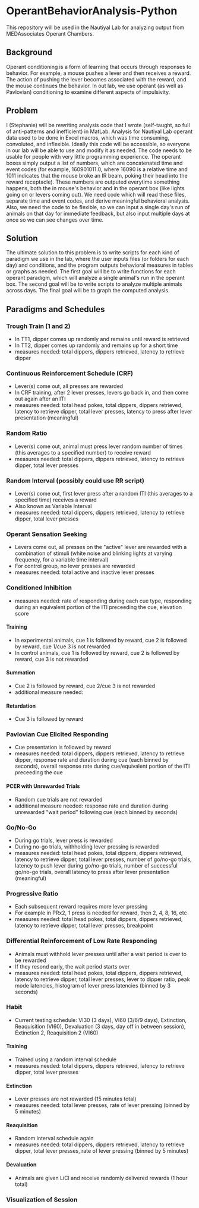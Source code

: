 # OperantBehaviorAnalysis-Python
This repository will be used in the Nautiyal Lab for analyzing output from MEDAssociates Operant Chambers. 

## Background
Operant conditioning is a form of learning that occurs through responses to behavior. For example, a mouse pushes a lever and then receives a reward. The action of pushing the lever becomes associated with the reward, and the mouse continues the behavior. In out lab, we use operant (as well as Pavlovian) conditioning to examine different aspects of impulsivity.

## Problem
I (Stephanie) will be rewriting analysis code that I wrote (self-taught, so full of anti-patterns and inefficient) in MatLab. Analysis for Nautiyal Lab operant data used to be done in Excel macros, which was time consuming, convoluted, and inflexible. Ideally this code will be accessible, so everyone in our lab will be able to use and modify it as needed. The code needs to be usable for people with very little programming experience.
The operant boxes simply output a list of numbers, which are concatenated time and event codes (for example, 160901011.0, where 16090 is a relative time and 1011 indicates that the mouse broke an IR beam, poking their head into the reward receptacle). These numbers are outputed everytime something happens, both the in mouse's behavior and in the operant box (like lights going on or levers coming out). We need code which will read these files, separate time and event codes, and derive meaningful behavioral analysis. 
Also, we need the code to be flexible, so we can input a single day's run of animals on that day for immediate feedback, but also input multiple days at once so we can see changes over time. 

## Solution
The ultimate solution to this problem is to write scripts for each kind of paradigm we use in the lab, where the user inputs files (or folders for each day) and conditions, and the program outputs behavioral measures in tables or graphs as needed.
The first goal will be to write functions for each operant paradigm, which will analyze a single animal's run in the operant box.
The second goal will be to write scripts to analyze multiple animals across days.
The final goal will be to graph the computed analysis.

## Paradigms and Schedules
### Trough Train (1 and 2)
- In TT1, dipper comes up randomly and remains until reward is retrieved
- In TT2, dipper comes up randomly and remains up for a short time
- measures needed: total dippers, dippers retrieved, latency to retrieve dipper
### Continuous Reinforcement Schedule (CRF)
- Lever(s) come out, all presses are rewarded
- In CRF training, after 2 lever presses, levers go back in, and then come out again after an ITI
- measures needed: total head pokes, total dippers, dippers retrieved, latency to retrieve dipper, total lever presses, latency to press after lever presentation (meaningful)
### Random Ratio
- Lever(s) come out, animal must press lever random number of times (this averages to a specified number) to receive reward
- measures needed: total dippers, dippers retrieved, latency to retrieve dipper, total lever presses
### Random Interval (possibly could use RR script)
- Lever(s) come out, first lever press after a random ITI (this averages to a specified time) receives a reward
- Also known as Variable Interval
- measures needed: total dippers, dippers retrieved, latency to retrieve dipper, total lever presses
### Operant Sensation Seeking
- Levers come out, all presses on the "active" lever are rewarded with a combination of stimuli (white noise and blinking lights at varying frequency, for a variable time interval)
- For control group, no lever presses are rewarded
- measures needed: total active and inactive lever presses
### Conditioned Inhibition
- measures needed: rate of responding during each cue type, responding during an equivalent portion of the ITI preceeding the cue, elevation score 
#### Training
- In experimental animals, cue 1 is followed by reward, cue 2 is followed by reward, cue 1/cue 3 is not rewarded
- In control animals, cue 1 is followed by reward, cue 2 is followed by reward, cue 3 is not rewarded
#### Summation
- Cue 2 is followed by reward, cue 2/cue 3 is not rewarded
- additional measure needed: 
#### Retardation
- Cue 3 is followed by reward
### Pavlovian Cue Elicited Responding
- Cue presentation is followed by reward
- measures needed: total dippers, dippers retrieved, latency to retrieve dipper, response rate and duration during cue (each binned by seconds), overall response rate during cue/equivalent portion of the ITI preceeding the cue
#### PCER with Unrewarded Trials
- Random cue trials are not rewarded
- additional measure needed: response rate and duration during unrewarded "wait period" following cue (each binned by seconds) 
### Go/No-Go
- During go trials, lever press is rewarded
- During no-go trials, withholding lever pressing is rewarded
- measures needed: total head pokes, total dippers, dippers retrieved, latency to retrieve dipper, total lever presses, number of go/no-go trials, latency to push lever during go/no-go trials, number of successful go/no-go trials, overall latency to press after lever presentation (meaningful)
### Progressive Ratio
- Each subsequent reward requires more lever pressing
- For example in PRx2, 1 press is needed for reward, then 2, 4, 8, 16, etc
- measures needed: total head pokes, total dippers, dippers retrieved, latency to retrieve dipper, total lever presses, breakpoint
### Differential Reinforcement of Low Rate Responding
- Animals must withhold lever presses until after a wait period is over to be rewarded
- If they resond early, the wait period starts over
- measures needed: total head pokes, total dippers, dippers retrieved, latency to retrieve dipper, total lever presses, lever to dipper ratio, peak mode latencies, histogram of lever press latencies (binned by 3 seconds)
### Habit
- Current testing schedule: VI30 (3 days), VI60 (3/6/9 days), Extinction, Reaquisition (VI60), Devaluation (3 days, day off in between session), Extinction 2, Reaquisition 2 (VI60) 
#### Training
- Trained using a random interval schedule
- measures needed: total dippers, dippers retrieved, latency to retrieve dipper, total lever presses
#### Extinction
- Lever presses are not rewarded (15 minutes total)
- measures needed: total lever presses, rate of lever pressing (binned by 5 minutes)
#### Reaquisition
- Random interval schedule again
- measures needed: total dippers, dippers retrieved, latency to retrieve dipper, total lever presses, rate of lever pressing (binned by 5 minutes)
#### Devaluation
- Animals are given LiCl and receive randomly delivered rewards (1 hour total)
### Visualization of Session
